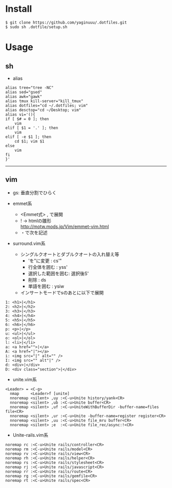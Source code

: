 # Install
```
$ git clone https://github.com/yaginuuu/.dotfiles.git
$ sudo sh .dotfile/setup.sh
```

# Usage
## sh
- alias  
```
alias tree="tree -NC"
alias sed="gsed"
alias awk="gawk"
alias tmux kill-server="kill_tmux"
alias dotfiles="cd ~/.dotfiles; vim"
alias desctop="cd ~/Desktop; vim"
alias vi='(){
if [ $# = 0 ]; then
    vim
elif [ $1 = '.' ]; then
    vim
elif [ -e $1 ]; then
    cd $1; vim $1
else
    vim
fi
}'
```
------------------------------------------------------
## vim
- gs: 垂直分割でひらく

- emmet系
  - <Emmet式><C-y> , で展開
  - ! -> htmlの雛形  
    http://motw.mods.jp/Vim/emmet-vim.html
  - ・<C-k>で次を記述
- surround.vim系
  - シングルクオートとダブルクオートの入れ替え等
    - 'を"に変更        : cs'"
    - 行全体を囲む      : yss'
    - 選択した範囲を囲む: 選択後S'
    - 削除              : ds
    - 単語を囲む        : ysiw
  - インサートモードで<C-g>sのあとに以下で展開
```
1: <h1>|</h1>
2: <h2>|</h2>
3: <h3>|</h3>
4: <h4>|</h4>
5: <h5>|</h5>
6: <h6>|</h6>
p: <p>|</p>
u: <ul>|</ul>
o: <ol>|</ol>
l: <li>|</li>
a: <a href="">|</a>
A: <a href="|"></a>
i: <img src="|" alt="" />
I: <img src="" alt"|" />
d: <div>|</div>
D: <div class="section">|</div>
```
- unite.vim系
```
<Leader> = <C-g>
  nmap     <Leader>f [unite]
  nnoremap <silent> ,uy :<C-u>Unite history/yank<CR>
  nnoremap <silent> ,ub :<C-u>Unite buffer<CR>
  nnoremap <silent> ,uf :<C-u>UniteWithBufferDir -buffer-name=files file<CR>
  nnoremap <silent> ,ur :<C-u>Unite -buffer-name=register register<CR>
  nnoremap <silent> ,uu :<C-u>Unite file_mru buffer<CR>
  nnoremap <silent> ;e  :<C-u>Unite file_rec/async:!<CR>
```
- Unite-rails.vim系
```
noremap rc :<C-u>Unite rails/controller<CR>
noremap rm :<C-u>Unite rails/model<CR>
noremap rv :<C-u>Unite rails/view<CR>
noremap rh :<C-u>Unite rails/helper<CR>
noremap rs :<C-u>Unite rails/stylesheet<CR>
noremap rj :<C-u>Unite rails/javascript<CR>
noremap rr :<C-u>Unite rails/route<CR>
noremap rg :<C-u>Unite rails/gemfile<CR>
noremap rt :<C-u>Unite rails/spec<CR>
```
